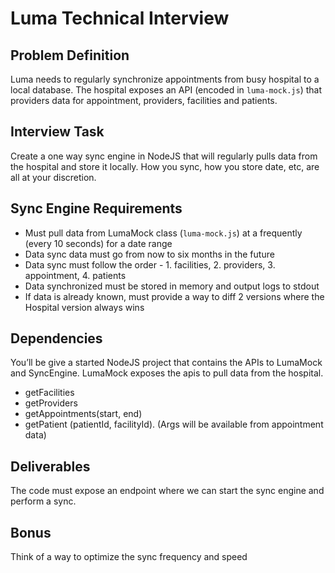 # Luma Technical Interview 

## Problem Definition

Luma needs to regularly synchronize appointments from busy hospital to a local database. The hospital exposes an API (encoded in `luma-mock.js`) that providers data for appointment, providers, facilities and patients.

## Interview Task

Create a one way sync engine in NodeJS that will regularly pulls data from the hospital and store it locally. How you sync, how you store date, etc, are all at your discretion.


## Sync Engine Requirements

* Must pull data from LumaMock class (`luma-mock.js`) at a frequently (every 10 seconds) for a date range
* Data sync data must go from now to six months in the future
* Data sync must follow the order - 1. facilities, 2. providers, 3. appointment, 4. patients
* Data synchronized must be stored in memory and output logs to stdout 
* If data is already known, must provide a way to diff 2 versions where the Hospital version always wins 

## Dependencies

You’ll be give a started NodeJS project that contains the APIs to LumaMock and SyncEngine.
LumaMock exposes the apis to pull data from the hospital.
* getFacilities
* getProviders
* getAppointments(start, end)
* getPatient (patientId, facilityId). (Args will be available from appointment data)


## Deliverables

The code must expose an endpoint where we can start the sync engine and perform a sync.

## Bonus

Think of a way to optimize the sync frequency and speed
